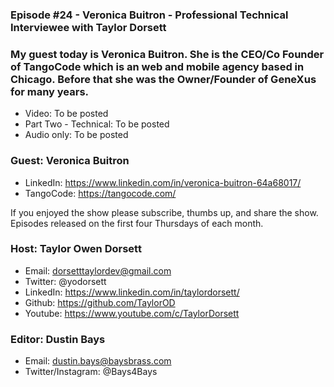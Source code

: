### Episode #24 - Veronica Buitron - Professional Technical Interviewee with Taylor Dorsett

### My guest today is Veronica Buitron. She is the CEO/Co Founder of TangoCode which is an web and mobile agency based in Chicago. Before that she was the Owner/Founder of GeneXus for many years.

- Video: To be posted
- Part Two - Technical: To be posted
- Audio only: To be posted

### Guest: Veronica Buitron
- LinkedIn: https://www.linkedin.com/in/veronica-buitron-64a68017/
- TangoCode: https://tangocode.com/

If you enjoyed the show please subscribe, thumbs up, and share the show.
Episodes released on the first four Thursdays of each month.

### Host: Taylor Owen Dorsett
- Email: dorsetttaylordev@gmail.com
- Twitter: @yodorsett
- LinkedIn: https://www.linkedin.com/in/taylordorsett/
- Github: https://github.com/TaylorOD
- Youtube: https://www.youtube.com/c/TaylorDorsett

### Editor: Dustin Bays
- Email: dustin.bays@baysbrass.com
- Twitter/Instagram: @Bays4Bays